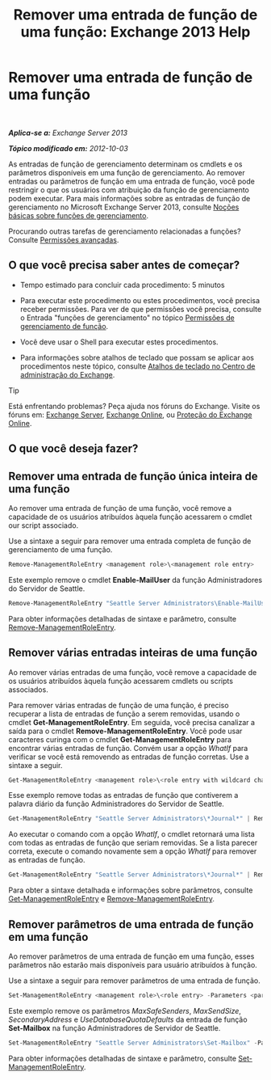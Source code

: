 ﻿---
title: 'Remover uma entrada de função de uma função: Exchange 2013 Help'
TOCTitle: Remover uma entrada de função de uma função
ms:assetid: 4736367a-750f-44d3-8a20-5149bd35e9ff
ms:mtpsurl: https://technet.microsoft.com/pt-br/library/Dd297947(v=EXCHG.150)
ms:contentKeyID: 50485519
ms.date: 05/22/2018
mtps_version: v=EXCHG.150
ms.translationtype: MT
---

# Remover uma entrada de função de uma função

 

_**Aplica-se a:** Exchange Server 2013_

_**Tópico modificado em:** 2012-10-03_

As entradas de função de gerenciamento determinam os cmdlets e os parâmetros disponíveis em uma função de gerenciamento. Ao remover entradas ou parâmetros de função em uma entrada de função, você pode restringir o que os usuários com atribuição da função de gerenciamento podem executar. Para mais informações sobre as entradas de função de gerenciamento no Microsoft Exchange Server 2013, consulte [Noções básicas sobre funções de gerenciamento](understanding-management-roles-exchange-2013-help.md).

Procurando outras tarefas de gerenciamento relacionadas a funções? Consulte [Permissões avançadas](advanced-permissions-exchange-2013-help.md).

## O que você precisa saber antes de começar?

  - Tempo estimado para concluir cada procedimento: 5 minutos

  - Para executar este procedimento ou estes procedimentos, você precisa receber permissões. Para ver de que permissões você precisa, consulte o Entrada "funções de gerenciamento" no tópico [Permissões de gerenciamento de função](role-management-permissions-exchange-2013-help.md).

  - Você deve usar o Shell para executar estes procedimentos.

  - Para informações sobre atalhos de teclado que possam se aplicar aos procedimentos neste tópico, consulte [Atalhos de teclado no Centro de administração do Exchange](keyboard-shortcuts-in-the-exchange-admin-center-exchange-online-protection-help.md).


> [!TIP]
> Está enfrentando problemas? Peça ajuda nos fóruns do Exchange. Visite os fóruns em: <A href="https://go.microsoft.com/fwlink/p/?linkid=60612">Exchange Server</A>, <A href="https://go.microsoft.com/fwlink/p/?linkid=267542">Exchange Online</A>, ou <A href="https://go.microsoft.com/fwlink/p/?linkid=285351">Proteção do Exchange Online</A>.



## O que você deseja fazer?

## Remover uma entrada de função única inteira de uma função

Ao remover uma entrada de função de uma função, você remove a capacidade de os usuários atribuídos àquela função acessarem o cmdlet our script associado.

Use a sintaxe a seguir para remover uma entrada completa de função de gerenciamento de uma função.

```powershell
Remove-ManagementRoleEntry <management role>\<management role entry>
```

Este exemplo remove o cmdlet **Enable-MailUser** da função Administradores do Servidor de Seattle.

```powershell
Remove-ManagementRoleEntry "Seattle Server Administrators\Enable-MailUser"
```

Para obter informações detalhadas de sintaxe e parâmetro, consulte [Remove-ManagementRoleEntry](https://technet.microsoft.com/pt-br/library/dd351187\(v=exchg.150\)).

## Remover várias entradas inteiras de uma função

Ao remover várias entradas de uma função, você remove a capacidade de os usuários atribuídos àquela função acessarem cmdlets ou scripts associados.

Para remover várias entradas de função de uma função, é preciso recuperar a lista de entradas de função a serem removidas, usando o cmdlet **Get-ManagementRoleEntry**. Em seguida, você precisa canalizar a saída para o cmdlet **Remove-ManagementRoleEntry**. Você pode usar caracteres curinga com o cmdlet **Get-ManagementRoleEntry** para encontrar várias entradas de função. Convém usar a opção *WhatIf* para verificar se você está removendo as entradas de função corretas. Use a sintaxe a seguir.

```powershell
Get-ManagementRoleEntry <management role>\<role entry with wildcard character> | Remove-ManagementRoleEntry -WhatIf
```

Esse exemplo remove todas as entradas de função que contiverem a palavra diário da função Administradores do Servidor de Seattle.

```powershell
Get-ManagementRoleEntry "Seattle Server Administrators\*Journal*" | Remove-ManagementRoleEntry -WhatIf
```

Ao executar o comando com a opção *WhatIf*, o cmdlet retornará uma lista com todas as entradas de função que seriam removidas. Se a lista parecer correta, execute o comando novamente sem a opção *WhatIf* para remover as entradas de função.

```powershell
Get-ManagementRoleEntry "Seattle Server Administrators\*Journal*" | Remove-ManagementRoleEntry
```

Para obter a sintaxe detalhada e informações sobre parâmetros, consulte [Get-ManagementRoleEntry](https://technet.microsoft.com/pt-br/library/dd335210\(v=exchg.150\)) e [Remove-ManagementRoleEntry](https://technet.microsoft.com/pt-br/library/dd351187\(v=exchg.150\)).

## Remover parâmetros de uma entrada de função em uma função

Ao remover parâmetros de uma entrada de função em uma função, esses parâmetros não estarão mais disponíveis para usuário atribuídos à função.

Use a sintaxe a seguir para remover parâmetros de uma entrada de função.

```powershell
Set-ManagementRoleEntry <management role>\<role entry> -Parameters <parameter 1>,<parameter 2...> -RemoveParameter
```

Este exemplo remove os parâmetros *MaxSafeSenders*, *MaxSendSize*, *SecondaryAddress* e *UseDatabaseQuotaDefaults* da entrada de função **Set-Mailbox** na função Administradores de Servidor de Seattle.

```powershell
Set-ManagementRoleEntry "Seattle Server Administrators\Set-Mailbox" -Parameters MaxSafeSenders,MaxSendSize,SecondaryAddress,UseDatabaseQuotaDefaults -RemoveParameter
```

Para obter informações detalhadas de sintaxe e parâmetro, consulte [Set-ManagementRoleEntry](https://technet.microsoft.com/pt-br/library/dd351162\(v=exchg.150\)).

